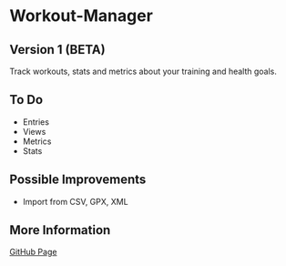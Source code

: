 # Workout-Manager
## Version 1 (BETA)

Track workouts, stats and metrics about your training and health goals.

## To Do
- Entries
- Views
- Metrics
- Stats

## Possible Improvements
- Import from CSV, GPX, XML


## More Information
[GitHub Page](https://github.com/stephanieerin/) 
